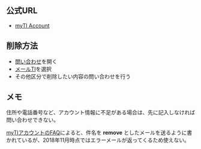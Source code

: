 ## 公式URL

- [myTI Account](https://my.ti.com/)

## 削除方法

- [問い合わせ](http://www.tij.co.jp/guidedsupport/jp/docs/calltisupport.tsp)を開く
- [メールTI](https://www.ti.com/secext/jp/docs/webform/webform.tsp)を選択
- その他区分で削除したい内容の問い合わせを行う

## メモ

住所や電話番号など、アカウント情報に不足がある場合は、先に記入しなければ問い合わせできない。

[myTIアカウントのFAQ](http://www.ti.com/general/jp/docs/gencontent.tsp?contentId=29121)によると、件名を **remove** としたメールを送るように書かれているが、2018年11月時点ではエラーメールが返ってくるため使えない。
